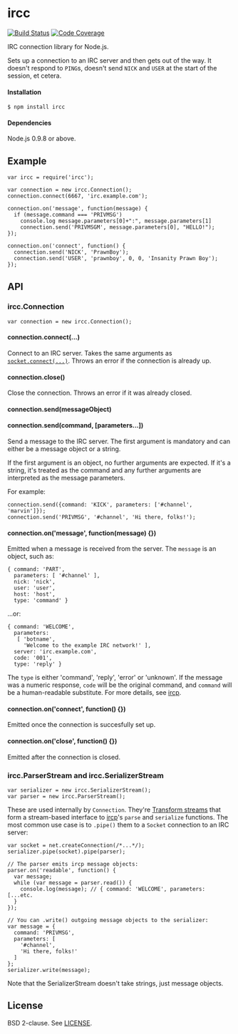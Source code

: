 # ircc

[![Build Status](https://drone.io/github.com/PPvG/node-ircc/status.png)](https://drone.io/github.com/PPvG/node-ircc/latest) [![Code Coverage](https://drone.io/github.com/PPvG/node-ircc/files/coverage.png)](https://drone.io/github.com/PPvG/node-ircc/files/coverage.html)

IRC connection library for Node.js.

Sets up a connection to an IRC server and then gets out of the way. It doesn't respond to `PING`s, doesn't send `NICK` and `USER` at the start of the session, et cetera.

#### Installation

`$ npm install ircc`

#### Dependencies

Node.js 0.9.8 or above.

## Example

    var ircc = require('ircc');

    var connection = new ircc.Connection();
    connection.connect(6667, 'irc.example.com');

    connection.on('message', function(message) {
      if (message.command === 'PRIVMSG')
        console.log message.parameters[0]+":", message.parameters[1]
        connection.send('PRIVMSGM', message.parameters[0], "HELLO!");
    });

    connection.on('connect', function() {
      connection.send('NICK', 'PrawnBoy');
      connection.send('USER', 'prawnboy', 0, 0, 'Insanity Prawn Boy');
    });


## API

### ircc.Connection

    var connection = new ircc.Connection();

#### connection.connect(...)

Connect to an IRC server. Takes the same arguments as [`socket.connect(...)`][1]. Throws an error if the connection is already up.

  [1]: http://nodejs.org/api/net.html#net_socket_connect_port_host_connectlistener

#### connection.close()

Close the connection. Throws an error if it was already closed.

#### connection.send(messageObject)
#### connection.send(command, [parameters...])

Send a message to the IRC server. The first argument is mandatory and can either be a message object or a string.

If the first argument is an object, no further arguments are expected. If it's a string, it's treated as the command and any further arguments are interpreted as the message parameters.

For example:

    connection.send({command: 'KICK', parameters: ['#channel', 'marvin']});
    connection.send('PRIVMSG', '#channel', 'Hi there, folks!');

#### connection.on('message', function(message) {})

Emitted when a message is received from the server. The `message` is an object, such as:

    { command: 'PART',
      parameters: [ '#channel' ],
      nick: 'nick',
      user: 'user',
      host: 'host',
      type: 'command' }

...or:

    { command: 'WELCOME',
      parameters:
       [ 'botname',
         'Welcome to the example IRC network!' ],
      server: 'irc.example.com',
      code: '001',
      type: 'reply' }

The `type` is either 'command', 'reply', 'error' or 'unknown'. If the message was a numeric response, `code` will be the original command, and `command` will be a human-readable substitute. For more details, see [ircp][ircp].

  [ircp]: https://npmjs.org/package/ircp

#### connection.on('connect', function() {})

Emitted once the connection is succesfully set up.

#### connection.on('close', function() {})

Emitted after the connection is closed.


### ircc.ParserStream and ircc.SerializerStream

    var serializer = new ircc.SerializerStream();
    var parser = new ircc.ParserStream();

These are used internally by `Connection`. They're [Transform streams][2] that form a stream-based interface to [ircp][ircp]'s `parse` and `serialize` functions. The most common use case is to `.pipe()` them to a `Socket` connection to an IRC server:

  [2]: http://nodejs.org/api/stream.html#stream_class_stream_transform

    var socket = net.createConnection(/*...*/);
    serializer.pipe(socket).pipe(parser);

    // The parser emits ircp message objects:
    parser.on('readable', function() {
      var message;
      while (var message = parser.read()) {
        console.log(message); // { command: 'WELCOME', parameters: [...etc.
      }
    });

    // You can .write() outgoing message objects to the serializer:
    var message = {
      command: 'PRIVMSG',
      parameters: [
        '#channel',
        'Hi there, folks!'
      ]
    };
    serializer.write(message);

Note that the SerializerStream doesn't take strings, just message objects.


## License

BSD 2-clause. See [LICENSE](https://github.com/PPvG/node-ircp/blob/master/LICENSE).